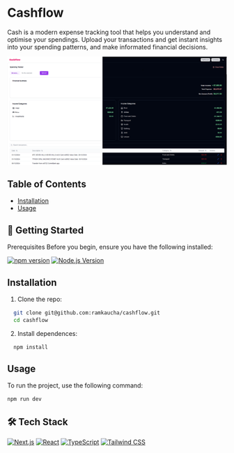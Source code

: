 # Cashflow

Cash is a modern expense tracking tool that helps you understand and optimise your spendings. Upload your transactions and get instant insights into your spending patterns, and make informated financial decisions.

![Image of Dashboard Page](public/dashboard-page.png)

## Table of Contents

- [Installation](#installation)
- [Usage](#usage)

## 🚀 Getting Started

Prerequisites
Before you begin, ensure you have the following installed:

[![npm version](https://img.shields.io/badge/npm-v8.0.0-blue?style=flat-square&logo=npm)](https://www.npmjs.com/)
[![Node.js Version](https://img.shields.io/badge/node-v16.0.0-green?style=flat-square&logo=node.js)](https://nodejs.org/)

## Installation

1. Clone the repo:

```bash
  git clone git@github.com:ramkaucha/cashflow.git
  cd cashflow
```

2. Install dependences:

```bash
  npm install
```

## Usage

To run the project, use the following command:

```bash
npm run dev
```

## 🛠️ Tech Stack

[![Next.js](https://img.shields.io/badge/Next.js-black?style=for-the-badge&logo=next.js&logoColor=white)](https://nextjs.org/)
[![React](https://img.shields.io/badge/React-20232A?style=for-the-badge&logo=react&logoColor=61DAFB)](https://reactjs.org/)
[![TypeScript](https://img.shields.io/badge/TypeScript-007ACC?style=for-the-badge&logo=typescript&logoColor=white)](https://www.typescriptlang.org/)
[![Tailwind CSS](https://img.shields.io/badge/Tailwind_CSS-38B2AC?style=for-the-badge&logo=tailwind-css&logoColor=white)](https://tailwindcss.com/)
